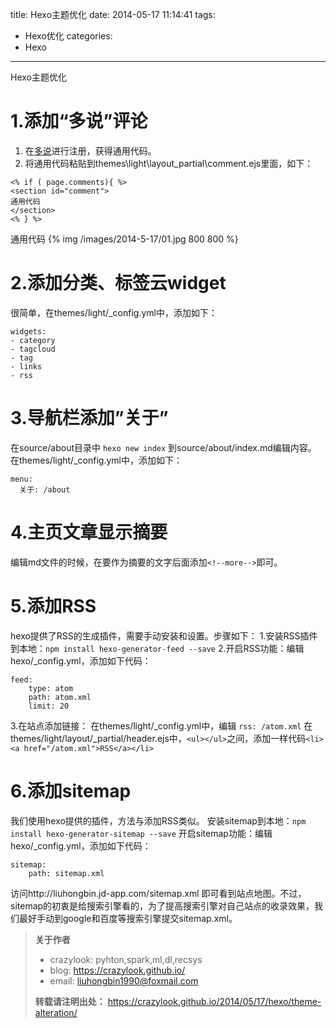 title: Hexo主题优化
date: 2014-05-17 11:14:41
tags:
- Hexo优化
categories:
- Hexo
---
Hexo主题优化

# 1.添加“多说”评论
1. 在[多说](http://duoshuo.com/)进行注册，获得通用代码。
2. 将通用代码粘贴到themes\light\layout\_partial\comment.ejs里面，如下：
```
<% if ( page.comments){ %>
<section id="comment">
通用代码
</section>
<% } %>
```
通用代码
{% img /images/2014-5-17/01.jpg 800 800 %}

# 2.添加分类、标签云widget
很简单，在themes/light/_config.yml中，添加如下：
```
widgets:
- category
- tagcloud
- tag
- links
- rss
```

# 3.导航栏添加”关于”
在source/about目录中 ``hexo new index``
到source/about/index.md编辑内容。
在themes/light/_config.yml中，添加如下：
```
menu:
  关于: /about
```

# 4.主页文章显示摘要
编辑md文件的时候，在要作为摘要的文字后面添加``<!--more-->``即可。

# 5.添加RSS
hexo提供了RSS的生成插件，需要手动安装和设置。步骤如下：
1.安装RSS插件到本地：``npm install hexo-generator-feed --save``
2.开启RSS功能：编辑hexo/_config.yml，添加如下代码：
```
feed:
    type: atom
    path: atom.xml
    limit: 20
 ```

3.在站点添加链接：
在themes/light/_config.yml中，编辑 ``rss: /atom.xml``
在themes/light/layout/_partial/header.ejs中，``<ul></ul>``之间，添加一样代码``<li><a href="/atom.xml">RSS</a></li>``

# 6.添加sitemap
我们使用hexo提供的插件，方法与添加RSS类似。
安装sitemap到本地：`npm install hexo-generator-sitemap --save`
开启sitemap功能：编辑hexo/_config.yml，添加如下代码：
```
sitemap:
    path: sitemap.xml
```
访问http://liuhongbin.jd-app.com/sitemap.xml
即可看到站点地图。不过，sitemap的初衷是给搜索引擎看的，为了提高搜索引擎对自己站点的收录效果，我们最好手动到google和百度等搜索引擎提交sitemap.xml。



<!--more-->
>**关于作者**
>- crazylook: pyhton,spark,ml,dl,recsys
>- blog: https://crazylook.github.io/
>- email: liuhongbin1990@foxmail.com
>
>**转载请注明出处：**
>https://crazylook.github.io/2014/05/17/hexo/theme-alteration/
